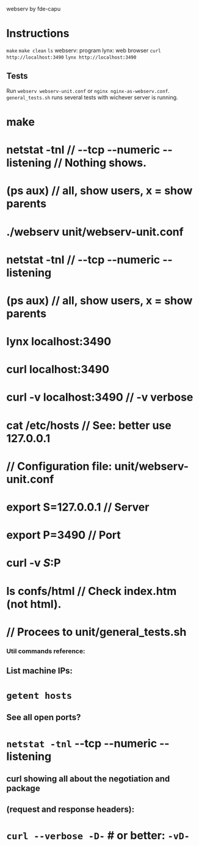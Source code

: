 webserv
by fde-capu

# Instructions

`make`
`make clean`
`ls`
	webserv: program
	lynx: web browser
`curl http://localhost:3490`
`lynx http://localhost:3490`

## Tests

Run `webserv webserv-unit.conf` or `nginx nginx-as-webserv.conf`.
`general_tests.sh` runs several tests with wichever server is running.

# make
# netstat -tnl					// --tcp --numeric --listening // Nothing shows.
# (ps aux)						// all, show users, x = show parents
# ./webserv unit/webserv-unit.conf
# netstat -tnl					// --tcp --numeric --listening
# (ps aux)						// all, show users, x = show parents
# lynx localhost:3490
# curl localhost:3490
# curl -v localhost:3490		// -v verbose
# cat /etc/hosts				// See: better use 127.0.0.1
# // Configuration file: unit/webserv-unit.conf
# export S=127.0.0.1			// Server
# export P=3490					// Port
# curl -v $S:$P
# ls confs/html					// Check index.htm (not html).
# // Procees to unit/general_tests.sh

### Util commands reference:

## List machine IPs:
# `getent hosts`

## See all open ports?
# `netstat -tnl` --tcp --numeric --listening

## curl showing all about the negotiation and package
## (request and response headers):
# `curl --verbose -D-` # or better: `-vD-`
